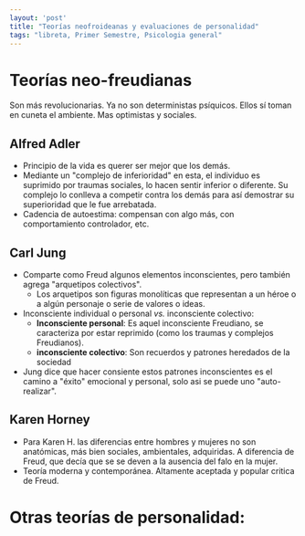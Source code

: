 ```yaml
---
layout: 'post'
title: "Teorías neofroideanas y evaluaciones de personalidad"
tags: "libreta, Primer Semestre, Psicologia general"
---
```


# Teorías neo-freudianas

Son más revolucionarias. Ya no son deterministas psíquicos. Ellos sí toman en cuneta el ambiente. Mas optimistas y sociales. 

## Alfred Adler

* Principio de la vida es querer ser mejor que los demás.
* Mediante un "complejo de inferioridad" en esta, el individuo es suprimido por traumas sociales, lo hacen sentir inferior o diferente. Su complejo lo conlleva a competir contra los demás para así demostrar su superioridad que le fue arrebatada.
* Cadencia de autoestima: compensan con algo más, con comportamiento controlador, etc.

## Carl Jung

* Comparte como Freud algunos elementos inconscientes, pero también agrega "arquetipos colectivos".
	+ Los arquetipos son figuras monolíticas que representan a un héroe o a algún personaje o serie de valores o ideas.
* Inconsciente individual o personal *vs.* inconsciente colectivo: 
	+ **Inconsciente personal**: Es aquel inconsciente Freudiano, se caracteriza por estar reprimido (como los traumas y complejos Freudianos).
	+ **inconsciente colectivo**: Son recuerdos y patrones heredados de la sociedad
* Jung dice que hacer consiente estos patrones inconscientes es el camino a "éxito" emocional y personal, solo asi se puede uno "auto-realizar".

## Karen Horney

* Para Karen H. las diferencias entre hombres y mujeres no son anatómicas, más bien sociales, ambientales, adquiridas. A diferencia de Freud, que decía que se se deven a la ausencia del falo en la mujer.
* Teoría moderna y contemporánea. Altamente aceptada y popular critica de Freud.

# Otras teorías de personalidad:

